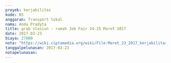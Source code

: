 ```yaml
---
proyek: kerjabilitas
kode: B5
anggaran: Transport lokal
nama: Anda Pradyta
title: grab stasiun - rumah Job Fair 24-25 Maret 2017
date: 2017-03-23
biaya: 27000
nota: "https://wiki.ciptamedia.org/wiki/File:Maret_23_2017_kerjabilitas_B5_grab_stasiun_rumah_anda.jpg"
tanggalpelunasan: 2017-03-23
notapelunasan:
---
```

